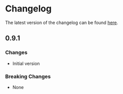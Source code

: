 # Changelog

The latest version of the changelog can be found [here](/Azure/bicep-registry-modules/blob/main/avm/res/api-management/service/CHANGELOG.md).

## 0.9.1

### Changes

- Initial version

### Breaking Changes

- None
